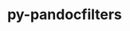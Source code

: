 ---
title: "py-pandocfilters"
layout: cache
categories: [package, develop-2024-05-05]
meta: {"versions": ["1.5.0"], "compilers": ["gcc@=11.4.0"], "oss": ["ubuntu22.04"], "platforms": ["linux"], "targets": ["neoverse_v1", "x86_64_v3"], "stacks": ["e4s", "e4s-neoverse_v1", "root"], "num_specs": 3, "num_specs_by_stack": {"e4s": 2, "root": 3, "e4s-neoverse_v1": 1}}
spec_details: [{"hash": "damatkzvwaiqnzbtrvd345yqvzndo5mn", "compiler": "gcc@=11.4.0", "versions": ["1.5.0"], "os": "ubuntu22.04", "platform": "linux", "target": "x86_64_v3", "variants": ["build_system=python_pip"], "stacks": ["e4s", "root"], "size": "-", "tarball": "https://binaries.spack.io/develop-2024-05-05/build_cache/linux-ubuntu22.04-x86_64_v3/gcc-11.4.0/py-pandocfilters-1.5.0/linux-ubuntu22.04-x86_64_v3-gcc-11.4.0-py-pandocfilters-1.5.0-damatkzvwaiqnzbtrvd345yqvzndo5mn.spack"}, {"hash": "qnzjd4kyuhl777rl3qyjt2kuajl3iklp", "compiler": "gcc@=11.4.0", "versions": ["1.5.0"], "os": "ubuntu22.04", "platform": "linux", "target": "neoverse_v1", "variants": ["build_system=python_pip"], "stacks": ["root", "e4s-neoverse_v1"], "size": "-", "tarball": "https://binaries.spack.io/develop-2024-05-05/build_cache/linux-ubuntu22.04-neoverse_v1/gcc-11.4.0/py-pandocfilters-1.5.0/linux-ubuntu22.04-neoverse_v1-gcc-11.4.0-py-pandocfilters-1.5.0-qnzjd4kyuhl777rl3qyjt2kuajl3iklp.spack"}, {"hash": "ysdwwtxlm5cdfmmyhadfinoab5444uuv", "compiler": "gcc@=11.4.0", "versions": ["1.5.0"], "os": "ubuntu22.04", "platform": "linux", "target": "x86_64_v3", "variants": ["build_system=python_pip"], "stacks": ["e4s", "root"], "size": "-", "tarball": "https://binaries.spack.io/develop-2024-05-05/build_cache/linux-ubuntu22.04-x86_64_v3/gcc-11.4.0/py-pandocfilters-1.5.0/linux-ubuntu22.04-x86_64_v3-gcc-11.4.0-py-pandocfilters-1.5.0-ysdwwtxlm5cdfmmyhadfinoab5444uuv.spack"}]
---